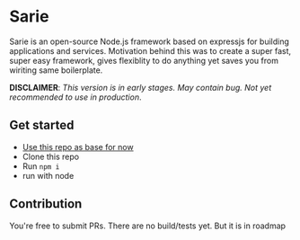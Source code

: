 # Sarie

Sarie is an open-source Node.js framework based on expressjs for building applications and services. Motivation behind this was to create a super fast, super easy framework, gives flexiblity to do anything yet saves you from wiriting same boilerplate.    

**DISCLAIMER**:  _This version is in early stages. May contain bug. Not yet recommended to use in production_.

## Get started
- [Use this repo as base for now](https://github.com/shahidcodes/tempest-example)
- Clone this repo
- Run `npm i`
- run with node

## Contribution
You're free to submit PRs. There are no build/tests yet. But it is in roadmap
